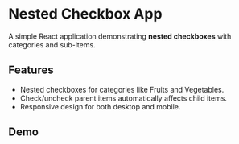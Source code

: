 # Nested Checkbox App

A simple React application demonstrating **nested checkboxes** with categories and sub-items.

## Features

- Nested checkboxes for categories like Fruits and Vegetables.
- Check/uncheck parent items automatically affects child items.
- Responsive design for both desktop and mobile.

## Demo

